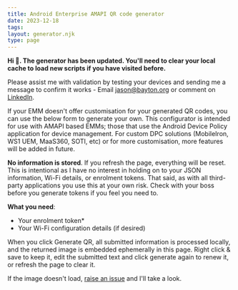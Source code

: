```yaml
---
title: Android Enterprise AMAPI QR code generator 
date: 2023-12-18
tags:
layout: generator.njk
type: page
---
```


<div class="callout">

**Hi 👋. The generator has been updated. You'll need to clear your local cache to load new scripts if you have visited before.**

Please assist me with validation by testing your devices and sending me a message to confirm it works - Email jason@bayton.org or comment on [LinkedIn](https://www.linkedin.com/posts/jasonbayton_home-jason-bayton-activity-7183765770508619776-0Rau?utm_source=share&utm_medium=member_desktop).

</div>

If your EMM doesn't offer customisation for your generated QR codes, you can use the below form to generate your own. This configurator is intended for use with AMAPI based EMMs; those that use the Android Device Policy application for device management. For custom DPC solutions (MobileIron, WS1 UEM, MaaS360, SOTI, etc) or for more customisation, more features will be added in future.

**No information is stored**. If you refresh the page, everything will be reset. This is intentional as I have no interest in holding on to your JSON information, Wi-Fi details, or enrolment tokens. That said, as with all third-party applications you use this at your own risk. Check with your boss before you generate tokens if you feel you need to.

**What you need**:

- Your enrolment token*
- Your Wi-Fi configuration details (if desired)

When you click Generate QR, all submitted information is processed locally, and the returned image is embedded ephemerally in this page. Right click & save to keep it, edit the submitted text and click generate again to renew it, or refresh the page to clear it.

If the image doesn't load, [raise an issue](https://github.com/jasonbayton/11ty/issues/new/choose) and I'll take a look.
